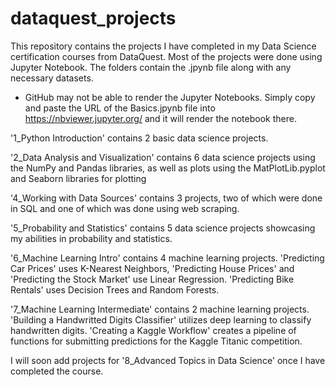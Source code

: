 # dataquest_projects
This repository contains the projects I have completed in my Data Science certification courses from DataQuest.
Most of the projects were done using Jupyter Notebook. The folders contain the .jpynb file along with any necessary datasets.

* GitHub may not be able to render the Jupyter Notebooks. Simply copy and paste the URL of the Basics.jpynb file into https://nbviewer.jupyter.org/ and it will render the notebook there.

'1_Python Introduction' contains 2 basic data science projects.

'2_Data Analysis and Visualization' contains 6 data science projects using the NumPy and Pandas libraries, as well as plots using the MatPlotLib.pyplot and Seaborn libraries for plotting

'4_Working with Data Sources' contains 3 projects, two of which were done in SQL and one of which was done using web scraping.

'5_Probability and Statistics' contains 5 data science projects showcasing my abilities in probability and statistics.

'6_Machine Learning Intro' contains 4 machine learning projects. 'Predicting Car Prices' uses K-Nearest Neighbors, 'Predicting House Prices' and 'Predicting the Stock Market' use Linear Regression. 'Predicting Bike Rentals' uses Decision Trees and Random Forests.

'7_Machine Learning Intermediate' contains 2 machine learning projects. 'Building a Handwritted Digits Classifier' utilizes deep learning to classify handwritten digits. 'Creating a Kaggle Workflow' creates a pipeline of functions for submitting predictions for the Kaggle Titanic competition.

I will soon add projects for '8_Advanced Topics in Data Science' once I have completed the course.
